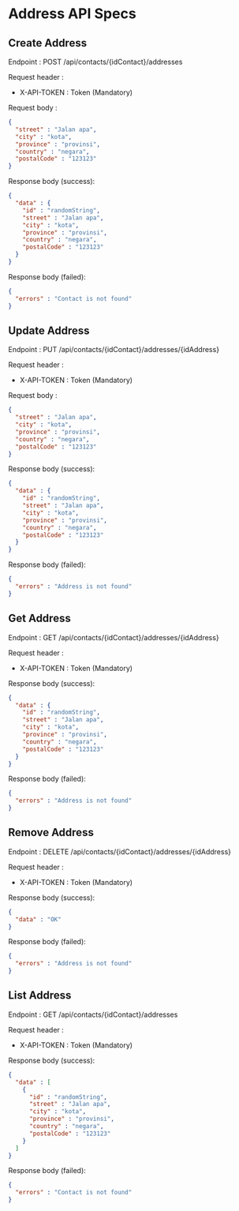 # Address API Specs

## Create Address

Endpoint : POST /api/contacts/{idContact}/addresses

Request header :

- X-API-TOKEN : Token (Mandatory)

Request body :

```json
{
  "street" : "Jalan apa",
  "city" : "kota",
  "province" : "provinsi",
  "country" : "negara",
  "postalCode" : "123123"
}
```

Response body (success):

```json
{
  "data" : {
    "id" : "randomString",
    "street" : "Jalan apa",
    "city" : "kota",
    "province" : "provinsi",
    "country" : "negara",
    "postalCode" : "123123"
  }
}
```

Response body (failed):

```json
{
  "errors" : "Contact is not found"
}
```

## Update Address

Endpoint : PUT /api/contacts/{idContact}/addresses/{idAddress}

Request header :

- X-API-TOKEN : Token (Mandatory)

Request body :

```json
{
  "street" : "Jalan apa",
  "city" : "kota",
  "province" : "provinsi",
  "country" : "negara",
  "postalCode" : "123123"
}
```

Response body (success):

```json
{
  "data" : {
    "id" : "randomString",
    "street" : "Jalan apa",
    "city" : "kota",
    "province" : "provinsi",
    "country" : "negara",
    "postalCode" : "123123"
  }
}
```

Response body (failed):

```json
{
  "errors" : "Address is not found"
}
```

## Get Address

Endpoint : GET /api/contacts/{idContact}/addresses/{idAddress}

Request header :

- X-API-TOKEN : Token (Mandatory)

Response body (success):

```json
{
  "data" : {
    "id" : "randomString",
    "street" : "Jalan apa",
    "city" : "kota",
    "province" : "provinsi",
    "country" : "negara",
    "postalCode" : "123123"
  }
}
```

Response body (failed):

```json
{
  "errors" : "Address is not found"
}
```

## Remove Address

Endpoint : DELETE /api/contacts/{idContact}/addresses/{idAddress}

Request header :

- X-API-TOKEN : Token (Mandatory)

Response body (success):

```json
{
  "data" : "OK"
}
```

Response body (failed):

```json
{
  "errors" : "Address is not found"
}
```

## List Address

Endpoint : GET /api/contacts/{idContact}/addresses

Request header :

- X-API-TOKEN : Token (Mandatory)

Response body (success):

```json
{
  "data" : [
    {
      "id" : "randomString",
      "street" : "Jalan apa",
      "city" : "kota",
      "province" : "provinsi",
      "country" : "negara",
      "postalCode" : "123123"
    }
  ]
}
```

Response body (failed):

```json
{
  "errors" : "Contact is not found"
}
```